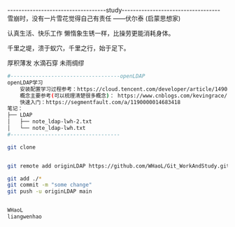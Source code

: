 -----------------------------------study-----------------------------------
雪崩时，没有一片雪花觉得自己有责任 ——伏尔泰 (启蒙思想家)

认真生活、快乐工作 懒惰象生锈一样，比操劳更能消耗身体。

千里之堤，溃于蚁穴，千里之行，始于足下。

厚积薄发 水滴石穿 未雨绸缪



```bash
#-----------------------------------openLDAP
openLDAP学习
    安装配置学习过程参考：https://cloud.tencent.com/developer/article/1490857 
    概念主要参考(可以梳理清楚很多概念)： https://www.cnblogs.com/kevingrace/p/5773974.html 
	快速入门：https://segmentfault.com/a/1190000014683418 
笔记：
├── LDAP
│   ├── note_ldap-lwh-2.txt
│   └── note_ldap-lwh.txt
#----------------------------------- 
```


```bash
git clone 


git remote add originLDAP https://github.com/WHaoL/Git_WorkAndStudy.git

git add ./*
git commit -m "some change"
git push -u originLDAP main


WHaoL
liangwenhao
```